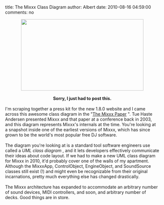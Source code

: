 title: The Mixxx Class Diagram
author: Albert
date: 2010-08-16 04:59:00
comments: no

<div class="separator" style="clear: both; text-align: center;"><a href="{% static '/static/images/news/lolclassdiagram.png' %}" imageanchor="1" style="margin-left: 1em; margin-right: 1em;"><img border="0" height="233" src="{% static '/static/images/news/lolclassdiagram.png' %}" width="400" />
</a>
</div>
<br />
<div style="text-align: center;"><b>Sorry, I just had to post this.</b>
</div>
<div style="text-align: center;"><br />
</div>
I'm scraping together a press kit for the new 1.8.0 website and I came across this awesome class diagram in the "<a href="http://haste.dk/tue/articles/nime03-mixxx.pdf">The Mixxx Paper</a>
". Tue Haste Andersen presented Mixxx and that paper at a conference back in 2003, and this diagram represents Mixxx's internals at the time. You're looking at a snapshot inside one of the earliest versions of Mixxx, which has since grown to be the world's most popular free DJ software.<br />
<br />
The diagram you're looking at is a standard tool software engineers use called a <i>UML class diagram</i>
, and it lets developers effectively communicate their ideas about code layout. If we had to make a new UML class diagram for Mixxx in 2010, it'd probably cover one of the walls of my apartment. Although the MixxxApp, ControlObject, EngineObject, and SoundSource classes still exist (!) and might even be recognizable from their original incarnations, pretty much everything else has changed drastically.<br />
<br />
The Mixxx architecture has expanded to&nbsp;accommodate an arbitrary number of sound devices, MIDI controllers, and soon, and arbitrary number of decks.&nbsp;Good things are in store.
